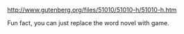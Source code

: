 http://www.gutenberg.org/files/51010/51010-h/51010-h.htm

Fun fact, you can just replace the word novel with game.